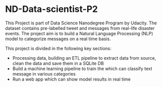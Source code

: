 # ND-Data-scientist-P2
This Project is part of Data Science Nanodegree Program by Udacity. The dataset contains pre-labelled tweet and messages from real-life disaster events. The project aim is to build a Natural Language Processing (NLP) model to categorize messages on a real time basis.

This project is divided in the following key sections:

* Processing data, building an ETL pipeline to extract data from source, clean the data and save them in a SQLite DB
* Build a machine learning pipeline to train the which can classify text message in various categories
* Run a web app which can show model results in real time
